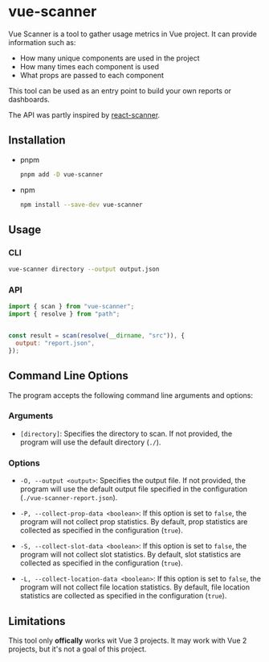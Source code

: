 # vue-scanner

Vue Scanner is a tool to gather usage metrics in Vue project. It can provide information such as:

- How many unique components are used in the project
- How many times each component is used
- What props are passed to each component

This tool can be used as an entry point to build your own reports or dashboards.

The API was partly inspired by [react-scanner](https://github.com/moroshko/react-scanner).

## Installation

- pnpm

  ```bash
  pnpm add -D vue-scanner
  ```

- npm

  ```bash
  npm install --save-dev vue-scanner
  ```

## Usage

### CLI

```bash
vue-scanner directory --output output.json
```

### API

```js
import { scan } from "vue-scanner";
import { resolve } from "path";


const result = scan(resolve(__dirname, "src")), {
  output: "report.json",
});
```

## Command Line Options

The program accepts the following command line arguments and options:

### Arguments

- `[directory]`: Specifies the directory to scan. If not provided, the program will use the default directory (`./`).

### Options

- `-O, --output <output>`: Specifies the output file. If not provided, the program will use the default output file specified in the configuration (`./vue-scanner-report.json`).

- `-P, --collect-prop-data <boolean>`: If this option is set to `false`, the program will not collect prop statistics. By default, prop statistics are collected as specified in the configuration (`true`).

- `-S, --collect-slot-data <boolean>`: If this option is set to `false`, the program will not collect slot statistics. By default, slot statistics are collected as specified in the configuration (`true`).

- `-L, --collect-location-data <boolean>`: If this option is set to `false`, the program will not collect file location statistics. By default, file location statistics are collected as specified in the configuration (`true`).

## Limitations

This tool only **offically** works wit Vue 3 projects. It may work with Vue 2 projects, but it's not a goal of this project.
